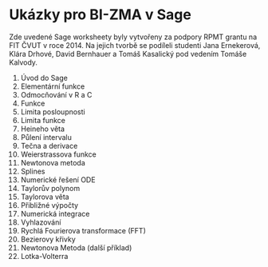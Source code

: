 # Ukázky pro BI-ZMA v Sage

Zde uvedené Sage worksheety byly vytvořeny za podpory RPMT grantu na FIT ČVUT v roce 2014. Na jejich tvorbě se podíleli studenti Jana Ernekerová, Klára Drhové, David Bernhauer a Tomáš Kasalický pod vedením Tomáše Kalvody.

  1. Úvod do Sage
  2. Elementární funkce
  3. Odmocňování v R a C
  4. Funkce
  5. Limita posloupnosti
  6. Limita funkce
  7. Heineho věta
  8. Půlení intervalu
  9. Tečna a derivace
  10. Weierstrassova funkce
  11. Newtonova metoda
  12. Splines
  13. Numerické řešení ODE
  14. Taylorův polynom
  15. Taylorova věta
  16. Přibližné výpočty
  17. Numerická integrace
  18. Vyhlazování
  19. Rychlá Fourierova transformace (FFT)
  20. Bezierovy křivky
  21. Newtonova Metoda (další příklad)
  22. Lotka-Volterra

